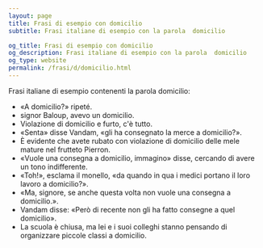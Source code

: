 ```yaml
---
layout: page
title: Frasi di esempio con domicilio 
subtitle: Frasi italiane di esempio con la parola  domicilio

og_title: Frasi di esempio con domicilio 
og_description: Frasi italiane di esempio con la parola  domicilio
og_type: website
permalink: /frasi/d/domicilio.html
---
```


Frasi italiane di esempio contenenti la parola domicilio:


- «A domicilio?» ripeté.
- signor Baloup, avevo un domicilio.
- Violazione di domicilio e furto, c'è tutto.
- «Senta» disse Vandam, «gli ha consegnato la merce a domicilio?».
- È evidente che avete rubato con violazione di domicilio delle mele mature nel frutteto Pierron.
- «Vuole una consegna a domicilio, immagino» disse, cercando di avere un tono indifferente.
- «Toh!», esclama il monello, «da quando in qua i medici portano il loro lavoro a domicilio?».
- «Ma, signore, se anche questa volta non vuole una consegna a domicilio.».
- Vandam disse: «Però di recente non gli ha fatto consegne a quel domicilio».
- La scuola è chiusa, ma lei e i suoi colleghi stanno pensando di organizzare piccole classi a domicilio.
